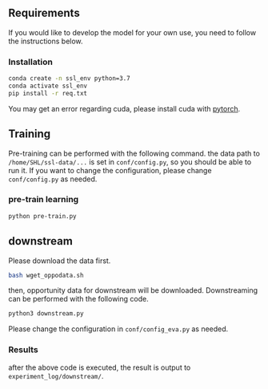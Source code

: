## Requirements
If you would like to develop the model for your own use, you need to follow the instructions below.
### Installation
```bash
conda create -n ssl_env python=3.7
conda activate ssl_env
pip install -r req.txt
```
You may get an error regarding cuda, please install cuda with [pytorch](https://pytorch.org/get-started/locally/).

## Training
Pre-training can be performed with the following command. the data path to `/home/SHL/ssl-data/...` is set in `conf/config.py`, so you should be able to run it. If you want to change the configuration, please change `conf/config.py` as needed.
### pre-train learning
```bash
python pre-train.py
```

## downstream
Please download the data first. 
```bash
bash wget_oppodata.sh
```
then, opportunity data for downstream will be downloaded. Downstreaming can be performed with the following code.
```bash
python3 downstream.py
```
Please change the configuration in `conf/config_eva.py` as needed.
### Results
after the above code is executed, the result is output to `experiment_log/downstream/`.
